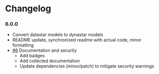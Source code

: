 # Changelog

### 6.0.0
- Convert datastar models to dynastar models
- README update, synchronized readme with actual code, minor formatting
- [#6] Documentation and security
  - Add badges
  - Add collected documentation
  - Update dependencies (minor/patch) to mitigate security warnings

[#6]: https://github.com/warehouseai/warehouse-models/pull/6
